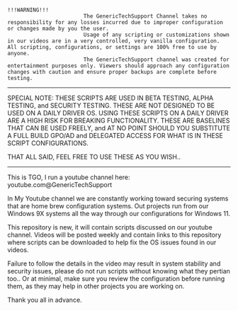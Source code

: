 
                                                                                                !!!WARNING!!!
                            The GenericTechSupport Channel takes no responsibility for any losses incurred due to improper configuration or changes made by you the user. 
                            Usage of any scripting or customizations shown in our videos are in a very controlled, very vanilla configuration. All scripting, configurations, or settings are 100% free to use by anyone. 
                            The GenericTechSupport channel was created for entertainment purposes only. Viewers should approach any configuration changes with caution and ensure proper backups are complete before testing. 


---------------------------------------------------------------------------------------------------------------------------------------------------------------------
SPECIAL NOTE: 
THESE SCRIPTS ARE USED IN BETA TESTING, ALPHA TESTING, and SECURITY TESTING. 
THESE ARE NOT DESIGNED TO BE USED ON A DAILY DRIVER OS. 
USING THESE SCRIPTS ON A DAILY DRIVER ARE A HIGH RISK FOR BREAKING FUNCTIONALITY. 
THESE ARE BASELINES THAT CAN BE USED FREELY, and AT NO POINT SHOULD YOU SUBSTITUTE A FULL BUILD GPO/AD and DELEGATED ACCESS FOR WHAT IS IN THESE SCRIPT CONFIGURATIONS. 

THAT ALL SAID, 
FEEL FREE TO USE THESE AS YOU WISH.. 

----------------------------------------------------------------------------------------------------------------------------------------------------------------------

This is TGO, I run a youtube channel here: 
youtube.com@GenericTechSupport

In My Youtube channel we are constantly working toward securing systems that are home brew configuration systems. 
Out projects run from our Windows 9X systems all the way through our configurations for Windows 11. 

This repository is new, it will contain scripts discussed on our youtube channel. 
Videos will be posted weekly and contain links to this repository where scripts can be downloaded to help fix the OS issues found in our videos. 

Failure to follow the details in the video may result in system stability and security issues, please do not run scripts without knowing what they pertian too.. 
Or at minimal, make sure you review the configuration before running them, as they may help in other projects you are working on. 

Thank you all in advance. 

